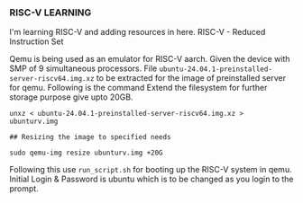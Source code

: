 ### RISC-V LEARNING

I'm learning RISC-V and adding resources in here. 
RISC-V - Reduced Instruction Set 

Qemu is being used as an emulator for RISC-V aarch.
Given the device with SMP of 9 simultaneous processors.
File `ubuntu-24.04.1-preinstalled-server-riscv64.img.xz` to be extracted 
for the image of preinstalled server for qemu. Following is the command 
Extend the filesystem for further storage purpose give upto 20GB.
```
unxz < ubuntu-24.04.1-preinstalled-server-riscv64.img.xz > ubunturv.img

## Resizing the image to specified needs

sudo qemu-img resize ubunturv.img +20G

```

Following this use `run_script.sh` for booting up the RISC-V system in qemu.
Initial Login & Password is ubuntu which is to be changed as you login to the 
prompt.
